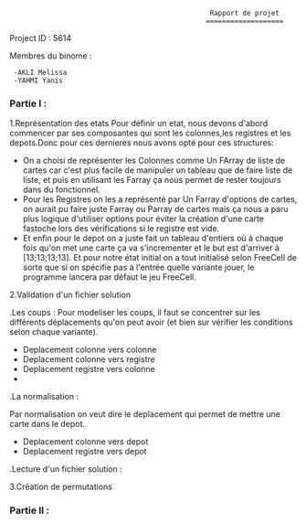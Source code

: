                                                      Rapport de projet 
                                                    ===================

Project ID : 5614

Membres du binome :

     -AKLI Melissa 
     -YAHMI Yanis 


### Partie I :
1.Représentation des etats 
Pour définir un etat, nous devons d'abord commencer par ses composantes qui sont les colonnes,les registres et les depots.Donc pour ces dernieres nous avons opté pour ces structures:
 - On a choisi de  représenter les Colonnes comme Un FArray de liste de cartes car c'est plus facile de manipuler un tableau que de faire liste de liste, et puis
 en utilisant les Farray ça nous permet de rester toujours dans du fonctionnel.
 - Pour les Registres on les a représenté par Un Farray d'options de cartes, on aurait pu faire juste Farray ou Parray de cartes mais ça nous a paru plus logique 
 d'utiliser options pour éviter la création d'une carte fastoche lors des vérifications si le registre est vide.
 - Et enfin pour le depot on a juste fait un tableau d'entiers où à chaque fois qu'on met une carte ça va s'incrementer et le but est d'arriver à [13;13;13;13].
Et pour notre état initial on a tout initialisé selon FreeCell de sorte que si on spécifie pas à l'entrée quelle variante jouer, le programme lancera par défaut
le jeu FreeCell.

2.Validation d'un fichier solution 

 .Les coups :
   Pour modeliser les coups, il faut se concentrer sur les différents déplacements qu'on peut avoir (et bien sur vérifier les conditions selon chaque variante).
   - Deplacement colonne vers colonne
   - Deplacement colonne vers registre 
   - Deplacement registre vers colonne 
   - 
 .La normalisation :

   Par normalisation on veut dire le deplacement qui permet de mettre une carte dans le depot.
   - Deplacement colonne vers depot 
   - Deplacement registre vers depot
 
 .Lecture d'un fichier solution :


3.Création de permutations 











### Partie II :